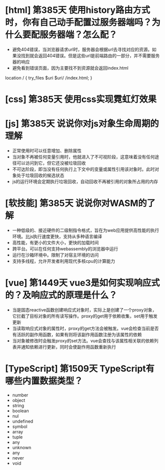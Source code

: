 # [html] 第385天 使用history路由方式时，你有自己动手配置过服务器端吗？为什么要配服务器端？怎么配？

- 避免404错误，当浏览器请求url时，服务器会根据url去寻找对应的资源。如果没找到就会返回404错误。但是这些url是前端路由的一部分，并不需要服务器的响应
- 避免看到错误页面，因为主要找不到资源就会返回index.html

location / {
    try_files $uri $uri/ /index.html;
}

# [css] 第385天 使用css实现霓虹灯效果

# [js] 第385天 说说你对js对象生命周期的理解

- 正常使用时可以任意增加、删除属性
- 当对象不再被任何变量引用时，他就进入了不可视阶段，这意味着没有任何途径可以访问到它，但它还没被垃圾回收
- 不可达阶段，即当没有任何执行上下文中的变量或属性引用该对象时。此时对象处于垃圾回收的候选状态
- js的运行环境会定期执行垃圾回收，自动回收不再被引用的对象所占用的内存

# [软技能] 第385天 说说你对WASM的了解

- 一种低级的、接近硬件的二级制指令格式，旨在为web应用提供高性能的执行环境。比js执行速度更快，支持从多种语言编译
- 高性能，有更小的文件大小，更快的加载时间
- 跨平台。可以在任何支持webassembly的浏览器中运行
- 运行在沙箱环境中。限制了对宿主环境的访问
- 支持多线程，允许开发者利用现代多核cpu的计算能力

# [vue] 第1449天 vue3是如何实现响应式的？及响应式的原理是什么？

- 当是固态reactive函数创建响应式对象时，实际上是创建了一个proxy对象，它拦截了目标对象的所有读写操作。proxy的get用于依赖收集，set用于触发更新
- 当读取响应式对象的属性时，proxy的get方法会被触发。vue会检查当前是否有活跃的副作用函数，如果有则将该副作用函数注册为该属性的依赖
- 当对象被修改时会触发proxy的set方法。vue会查找与该属性相关联的依赖列表并通知依赖进行更新，同时会使副作用函数重新执行

# [TypeScript] 第1509天 TypeScript有哪些内置数据类型？

- number
- object
- string
- boolean
- nul
- undefined
- symbol
- array
- tuple
- any
- unknown
- any
- never
- void
